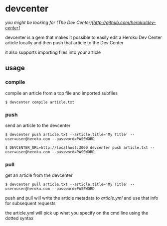# devcenter
_you might be looking for (The Dev Center)[http://github.com/heroku/dev-center]_

devcenter is a gem that makes it possible to easily edit a Heroku Dev Center
article locally and then push that article to the Dev Center

it also supports importing files into your article

## usage

### compile
compile an article from a top file and imported subfiles

    $ devcenter compile article.txt

### push
send an article to the devcenter

    $ devcenter push article.txt --article.title='My Title' --user=user@heroku.com --password=PASSWORD

    $ DEVCENTER_URL=http://localhost:3000 devcenter push article.txt --user=user@heroku.com --password=PASSWORD

### pull
get an article from the devcenter

    $ devcenter pull article.txt --article.title='My Title' --user=user@heroku.com --password=PASSWORD

push and pull will write the article metadata to *article.yml* and use that info for subsequent requests

the article.yml will pick up what you specify on the cmd line using the dotted syntax
